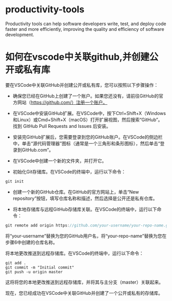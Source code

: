 # productivity-tools
Productivity tools can help software developers write, test, and deploy code faster and more efficiently, improving the quality and efficiency of software development.

# 如何在vscode中关联github,并创建公开或私有库

要在VSCode中关联GitHub并创建公开或私有库，您可以按照以下步骤操作：

- 确保您已经在GitHub上创建了一个账户。如果您还没有，请前往GitHub的官方网站（https://github.com/）注册一个账户。

- 在VSCode中安装GitHub扩展。在VSCode中，按下Ctrl+Shift+X（Windows和Linux）或Cmd+Shift+X（macOS）打开扩展视图，然后搜索“GitHub”。找到 GitHub Pull Requests and Issues 后安装。

- 安装完GitHub扩展后，您需要登录到您的GitHub账户。在VSCode的侧边栏中，单击“源代码管理器”图标（通常是一个三角形和条形图标），然后单击“登录到GitHub.com”。

- 在VSCode中创建一个新的文件夹，并打开它。

- 初始化Git存储库。在VSCode的终端中，运行以下命令：
```csharp
git init
```
- 创建一个新的GitHub仓库。在GitHub的官方网站上，单击“New repository”按钮，填写仓库名称和描述，然后选择是公开还是私有仓库。

- 将本地存储库与远程GitHub存储库关联。在VSCode的终端中，运行以下命令：
```csharp
git remote add origin https://github.com/your-username/your-repo-name.git
```
将“your-username”替换为您的GitHub用户名，将“your-repo-name”替换为您在步骤6中创建的仓库名称。

将本地更改推送到远程存储库。在VSCode的终端中，运行以下命令：
```shell 
git add .
git commit -m "Initial commit"
git push -u origin master
```
这将将您的本地更改推送到远程存储库，并将其与主分支（master）关联起来。

现在，您已经成功在VSCode中关联GitHub并创建了一个公开或私有的存储库。

